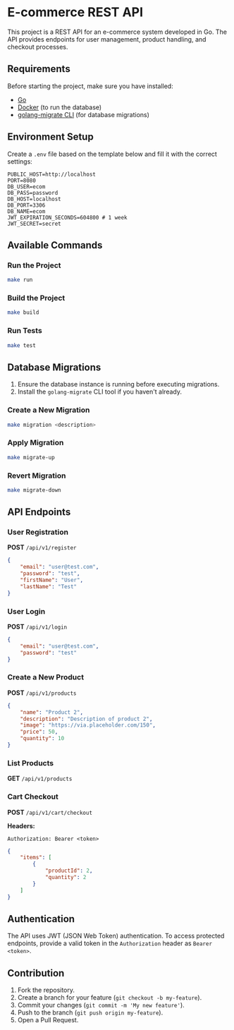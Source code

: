 # E-commerce REST API

This project is a REST API for an e-commerce system developed in Go. The API provides endpoints for user management, product handling, and checkout processes.

## Requirements

Before starting the project, make sure you have installed:

- [Go](https://go.dev/doc/install)
- [Docker](https://www.docker.com/get-started) (to run the database)
- [golang-migrate CLI](https://github.com/golang-migrate/migrate/tree/master/cmd/migrate) (for database migrations)

## Environment Setup

Create a `.env` file based on the template below and fill it with the correct settings:

```
PUBLIC_HOST=http://localhost
PORT=8080
DB_USER=ecom
DB_PASS=password
DB_HOST=localhost
DB_PORT=3306
DB_NAME=ecom
JWT_EXPIRATION_SECONDS=604800 # 1 week
JWT_SECRET=secret
``` 

## Available Commands

### Run the Project

```sh
make run
```

### Build the Project

```sh
make build
```

### Run Tests

```sh
make test
```

## Database Migrations

1. Ensure the database instance is running before executing migrations.
2. Install the `golang-migrate` CLI tool if you haven't already.

### Create a New Migration

```sh
make migration <description>
```

### Apply Migration

```sh
make migrate-up
```

### Revert Migration

```sh
make migrate-down
```

## API Endpoints

### User Registration

**POST** `/api/v1/register`

```json
{
    "email": "user@test.com",
    "password": "test",
    "firstName": "User",
    "lastName": "Test"
}
```

### User Login

**POST** `/api/v1/login`

```json
{
    "email": "user@test.com",
    "password": "test"
}
```

### Create a New Product

**POST** `/api/v1/products`

```json
{
    "name": "Product 2",
    "description": "Description of product 2",
    "image": "https://via.placeholder.com/150",
    "price": 50,
    "quantity": 10
}
```

### List Products

**GET** `/api/v1/products`

### Cart Checkout

**POST** `/api/v1/cart/checkout`

**Headers:**
```
Authorization: Bearer <token>
```

```json
{
    "items": [
        {
            "productId": 2,
            "quantity": 2
        }
    ]
}
```

## Authentication

The API uses JWT (JSON Web Token) authentication. To access protected endpoints, provide a valid token in the `Authorization` header as `Bearer <token>`.

## Contribution

1. Fork the repository.
2. Create a branch for your feature (`git checkout -b my-feature`).
3. Commit your changes (`git commit -m 'My new feature'`).
4. Push to the branch (`git push origin my-feature`).
5. Open a Pull Request.
